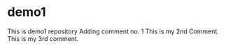 # demo1
This is demo1 repository
Adding comment no. 1
This is my 2nd Comment.
This is my 3rd comment.
